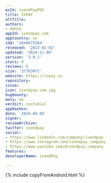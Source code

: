 ```yaml
---
wsId: ivendPayPOS
title: IVPAY
altTitle: 
authors:
- danny
appId: ivendpay.com
appCountry: us
idd: '1644875364'
released: '2023-02-02'
updated: '2024-11-09'
version: '3.0.1'
stars: 0
reviews: 0
size: '37763072'
website: https://ivpay.io
repository: 
issue: 
icon: ivendpay.com.jpg
bugbounty: 
meta: ok
verdict: custodial
appHashes: 
date: '2024-04-04'
signer: 
reviewArchive: 
twitter: ivendpay
social:
- https://www.linkedin.com/company/ivendpay
- https://www.instagram.com/ivendpay_company
- https://www.youtube.com/@ivendpay_company
features: 
developerName: ivendPay

---
```


{% include copyFromAndroid.html %}